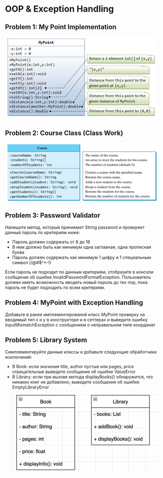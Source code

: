 # OOP & Exception Handling

## Problem 1: My Point Implementation
![img_2.png](umls/img_2.png)

## Problem 2: Course Class (Class Work)
![img_1.png](umls/img_1.png)

## Problem 3: Password Validator

Напишите метод, который принимает String password и проверяет данный пароль по критериям ниже:
- Пароль должен содержать от 8 до 16 
- В нем должно быть как минимум одна заглавная, одна прописная буква
- Пароль должен содержать как минимум 1 цифру и 1 специальным символ (/@#$^*-!)

Если пароль не подходит по данным критериям, отобразите в консоли сообщение об ошибке InvalidPasswordFormatException. Пользователь должен иметь возможность вводить новый пароль до тех пор, пока пароль не будет подходить по всем критериям.

## Problem 4: MyPoint with Exception Handling
Добавьте в ранее имплементированнй класс MyPoint проверку на вводимый тип х и у в конструкторе и в сеттерах и выведите ошибку InputMismatchException с сообщением о неправильном типе координат

## Problem 5: Library System
Симплементируйте данные классы и добавьте следующие обработчики исключений:
- В Book: если значения title, author пустые или pages, price отрицательные выведите сообщение об ошибке ValueError
- В Library: если при вызове метода displayBooks() обнаружится, что никаких книг не добавлено, выведите сообщение об ошибке EmptyLibraryError
![img_4.png](umls/img_4.png)